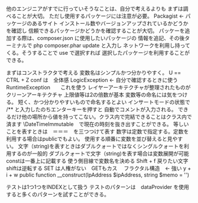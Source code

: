 他のエンジニアがすでに行っていそうなことは、自分で考えるよりも
まずは調べることが大切。
ただし使用するパッケージには注意が必要。
Packagist <- パッケージのあるサイト
インストール数やバージョンアップされているかどうかを確認し
信頼できるパッケージかどうかを確認することが大切。
パッケーを追加する際は、composer.json に使用したいパッケージの
情報を追記、その後ターミナルで php composer.phar update と入力し
ネットワークを利用し持ってくる。そうすることで use で選択すれば
選択したパッケージを利用することができる。

まずはコンストラクタで考える
変数名はシンプルかつ分かりやすく。
U == CTRL + Z
conf は　全体感
LogicException           <-  自分で確認するときに使う
RuntimeException　　これを使う
レイヤーアーキテクチャが整理されたものがクリーンアーキテクチャ
上限値等は2の倍数が基本
変数等の命名には気をつける。
短く、かつ分かりやすいもので命名するとよい
インサートモードの状態で /** と入力したのちエンターキーを押すと
自動でコメントが入力される。
できるだけ他の場所から値を持ってこない。クラス内で完結できることはクラス内で済ます
\DateTimeImmutable　で現在の時刻を抜き出すことができる。
等しいことを表すときは　＝＝＝　を三つつけて表す
数字は定数で指定する。定数を利用する場合はpublicでもよい。
使用する順番に変数を並び替えると見やすい。
文字（string)を表すときはダブルクォートではなくシングルクォートを利用するのが一般的
ダブルクォートで文字（string)を表す場合は変数展開が可能
constは一番上に記載する
使う側目線で変数名を決める
Shift + f 戻りたい文字
shiftは逆転する
SET は人権がない　GETもカス　
フラクタル構造　<- 強い
y + i + w
public function __construct(IpAddress $ipAddress, string $memo = '')

テストは1つ1つをINDEXとして扱う
テストのパターンは　dataProvider を使用すると多くのパターンを試すことができる。
